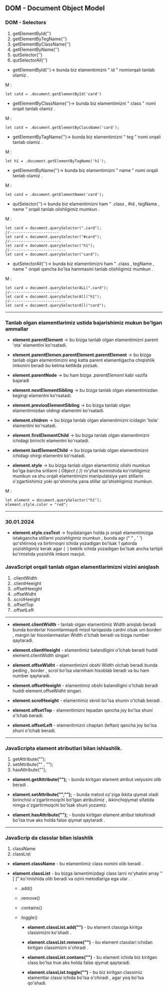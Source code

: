 ## DOM - Document Object Model

### DOM - Selectors 
1. getElementById('')
2. getElementByTegName('')
3. getElementByClassName('')
4. getElementByName('')
5. qutSelector('')
6. qutSelectorAll('')

- getElementById('')-> bunda biz elamentimizni  " id " nomiorqali tanlab olamiz . 
<p>M :</p>

```
let catd = .document.getElementById('card')
```

- getElementByClassName('')-> bunda biz elamentimizni " class " nomi orqali tanlab olamiz . 
<p>M :</p>

```
let catd = .document.getElementByClassName('card');
```
- getElementByTagName('')-> bunda biz elamentimizni " teg " nomi orqali tanlab olamiz . 
<p>M :</p>

```
let h1 = .document.getElementByTagName('h1');
```

- getElementByName('')-> bunda biz elamentimizni " name " nomi orqali tanlab olamiz . 
<p>M :</p>

```
let catd = .document.getElementName('card');
```
- qutSelector('')-> bunda biz elamentimizni ham " .class , #id , tegName , name " orqali tanlab olishligimiz mumkun  . 
<p>M :</p>

```
let card = document.querySelector(".card");
//----------------------
let card = document.querySelector("#card");
//-----------------------
let card = document.querySelector("h1");
//-------------------------
let card = document.querySelector("card");
```

- qutSelectorAll('')-> bunda biz elamentimizni ham " .class ,  tegName , name " orqali qancha bo'lsa hammasini tanlab  olishligimiz mumkun  . 
<p>M :</p>

```
let card = document.querySelectorALL(".card");
//----------------------
let card = document.querySelectorAll("h1");
//-------------------------
let card = document.querySelectorAll("card");
```

<hr>

### **Tanlab olgan elamentlarimiz ustida bajarishimiz mukun bo'lgan ammallar**

- **element.parentElement** -> bu bizga tanlab olgan elamentimizni parent 'ota' elamentini ko'rsatadi.

- **element.parentElemen.parentElement.parentElement** -> bu bizga tanlab olgan elamentimizni eng katta parent elamentigacha chiqishlik imkonini beradi bu ketma ketlikda yozsak.

- **element.parentNode** -> bu ham bizga *.parentElement* kabi vazifa bajaradi

- **element.nextElementSibling** -> bu bizga tanlab olgan elamentimizdan kegingi elamentni ko'rsatadi.

- **element.previosElementSibling** -> bu bizga tanlab olgan elamentimizdan oldingi elamentni ko'rsatadi.

- **element.chidren** -> bu bizga tanlab olgan elamentimizni icidagin 'bola' elamentini ko'rsatadi.

- **element.firstElementChild** -> bu bizga tanlab olgan elamentimizni ichidagi birinchi  elamentni ko'rsatadi.

- **element.lastElementChild** -> bu bizga tanlab olgan elamentimizni ichidagi ohirgi  elamentni ko'rsatadi.

- **element.style** -> bu bizga tanlab olgan elamentimiz olishi mumkun bo'lga barcha srillarni ( *Object { }*) ro'yhat korinishida ko'rishligimiz mumkun va shu orqali elamentimizni manipulatsiya yani stillarni o'zgartiishimiz yoki qo'shimcha yana stillar qo'shishligimiz mumkun.
<p>M : </p>

```
let element = document.querySelector("h1");
element.style.color = "red";
```
<hr>

### 30.01.2024

- **element.style.cssText** -> foydalangan holda js orqali elamentimizga istakgancha stillarni yozishligimiz mumkun , bunda agr (" " , ' ') qo'shtirnoq va birtirnoqni ichida yozadigan bo'lsak 1 qatorda yozishligimiz kerak agar (` `) bektik ichida yozadigan bo'lsak ancha tartipli ko'rinishda yozishlik imkoni mavjut. 

### JavaScript orqali tanlab olgan elamentlarimizni vizini aniqlash 

1.  .clientWidth
2.  .clientHeeight
3.  .offsetHeeight
4.  .offseWidht
6.  .scrolHeeight
7.  .offsetTop
8.  .offsetLeft
 <hr>

 - **element.clientWidth** - tanlab olgan elamentimiz Width aniqlab beradi bunda borderlar hisomlanmaydi misol tariqasida cardni olsak uni borderi , margin lar hisonlanmastan  Width o'lchab beradi va bizga number qaytaradi. 

 - **element.clientHeeight** - elamentimiz balandligini o'lchab beradi huddi element.clientWidth singari

 - **element.offseWidht** - elamentimizni obshi Width olchab beradi bunda peding , border , scrol bo'lsa ularniham hisoblab beradi va bu ham number qaytaradi.

  - **element.offsetHeeight** - elamentimiz  obshi balandligini o'lchab beradi huddi element.offseWidht singari.

  - **element.scrolHeeight** - elamentimiz  skroli bo'lsa shunin o'lchab beradi .

- **element.offsetTop** - elamentimizni tepadan qancha joy bo'lsa shuni o'lchab beradi.

- **element.offsetLeft** - elamentimizni chaptan (leftan) qancha joy bo'lsa shuni o'lchab beradi.

<hr>

### JavaScripta elament atributlari bilan ishlashlik.

1. getAttribute("");
2. setAttribute("" , "");
1. hasAttribute("");

- **elament.getAttribute("");** - bunda kiritgan elament atribut velyusini olib beradi .

- **elament.setAttribute("","");** - bunda metod oz'ziga ikkita qiymat oladi birinchisi o'zgartirmoqchi bo'lgan atributimiz , ikkinchiqiymat sifatida nimga o'zgartirmoqchi bo'lsak shuni yozamiz.

- **elament.hasAttribute("");** - bunda kiritgan elament atribut tekshiradi bo'lsa true aks holda false qiymat qaytaradi .
<hr>

### JavaScrip da classlar bilan islashlik 

1. className
2. classList

- **elament.className** - bu elamentimiz class nomini olib beradi .

- **elament.classList** - bu bizga lamentimizdagi class larni ro'yhatini array "[ ]" ko'rinishida olib beradi va ozini metodlariga ega ular .  

   - .add()
   - .remove()
   - .contains()
   - .toggle()

     - **elament.classList.add("")** - bu elament classiga kiritga classimizni ko'shadi .

      - **elament.classList.remove("")** - bu elament classlari ichidan kiritgan classimizni o'chiradi  .

       - **elament.classList.contans("")** - bu elament ichida biz kiritgan class bo'lsa true aks holda false qiymat qaytaradi.

        - **elament.classList.toggle("")** - bu biz kiritgan classimiz elamentlar classi ichida bo'lsa o'chiradi , agar yoq bo'lsa qo'shadi.